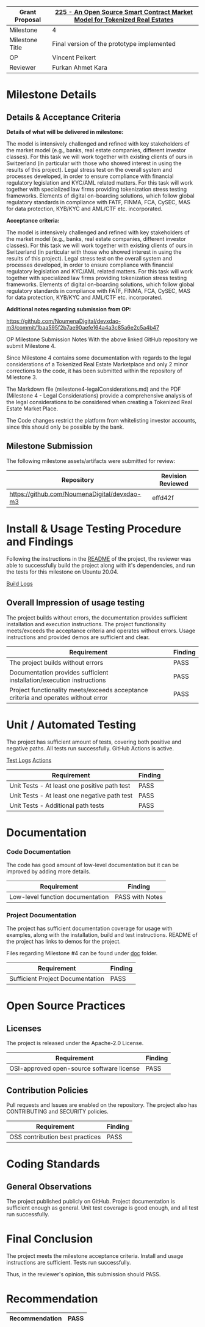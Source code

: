 Grant Proposal | [225 - An Open Source Smart Contract Market Model for Tokenized Real Estates](https://portal.devxdao.com/public-proposals/225)
------------ | -------------
Milestone | 4
Milestone Title | Final version of the prototype implemented
OP | Vincent Peikert 
Reviewer | Furkan Ahmet Kara

# Milestone Details

## Details & Acceptance Criteria

**Details of what will be delivered in milestone:**

The model is intensively challenged and refined with key stakeholders of the market model (e.g., banks, real estate companies, different investor classes). For this task we will work together with existing clients of ours in Switzerland (in particular with those who showed interest in using the results of this project).
Legal stress test on the overall system and processes developed, in order to ensure compliance with financial regulatory legislation and KYC/AML related matters. For this task will work together with specialized law firms providing tokenization stress testing frameworks.
Elements of digital on-boarding solutions, which follow global regulatory standards in compliance with FATF, FINMA, FCA, CySEC, MAS for data protection, KYB/KYC and AML/CTF etc. incorporated.

**Acceptance criteria:**

The model is intensively challenged and refined with key stakeholders of the market model (e.g., banks, real estate companies, different investor classes). For this task we will work together with existing clients of ours in Switzerland (in particular with those who showed interest in using the results of this project).
Legal stress test on the overall system and processes developed, in order to ensure compliance with financial regulatory legislation and KYC/AML related matters. For this task will work together with specialized law firms providing tokenization stress testing frameworks.
Elements of digital on-boarding solutions, which follow global regulatory standards in compliance with FATF, FINMA, FCA, CySEC, MAS for data protection, KYB/KYC and AML/CTF etc. incorporated.

**Additional notes regarding submission from OP:**

https://github.com/NoumenaDigital/devxdao-m3/commit/1baa595f2b7ae90aefe164a4a3c85a6e2c5a4b47

OP Milestone Submission Notes
With the above linked GitHub repository we submit Milestone 4.

Since Milestone 4 contains some documentation with regards to the legal considerations of a Tokenized Real Estate Marketplace and only 2 minor corrections to the code, it has been submitted within the repository of Milestone 3. 

The Markdown file (milestone4-legalConsiderations.md) and the PDF (Milestone 4 - Legal Considerations) provide a comprehensive analysis of the legal considerations to be considered when creating a Tokenized Real Estate Market Place.

The Code changes restrict the platform from whitelisting investor accounts, since this should only be possible by the bank.

## Milestone Submission

The following milestone assets/artifacts were submitted for review:

Repository | Revision Reviewed
------------ | -------------
https://github.com/NoumenaDigital/devxdao-m3 | effd42f

# Install & Usage Testing Procedure and Findings

Following the instructions in the [README](https://github.com/NoumenaDigital/devxdao-m3) of the project, the reviewer was able to successfully build the project along with it's dependencies, and run the tests for this milestone on Ubuntu 20.04.

[Build Logs](assets/buildlog.md)

## Overall Impression of usage testing

The project builds without errors, the documentation provides sufficient installation and execution instructions. The project functionality meets/exceeds the acceptance criteria and operates without errors. Usage instructions and provided demos are sufficient and clear.

Requirement | Finding
------------ | -------------
The project builds without errors | PASS
Documentation provides sufficient installation/execution instructions | PASS
Project functionality meets/exceeds acceptance criteria and operates without error | PASS

# Unit / Automated Testing

The project has sufficient amount of tests, covering both positive and negative paths. All tests run successfully. GitHub Actions is active.

[Test Logs](assets/testlog.md)
[Actions](https://github.com/NoumenaDigital/devxdao-m3/actions/runs/3854781550/jobs/6569137528)

Requirement | Finding
------------ | -------------
Unit Tests - At least one positive path test | PASS
Unit Tests - At least one negative path test | PASS 
Unit Tests - Additional path tests | PASS

# Documentation

### Code Documentation

The code has good amount of low-level documentation but it can be improved by adding more details.

Requirement | Finding
------------ | -------------
Low-level function documentation | PASS with Notes

### Project Documentation

The project has sufficient documentation coverage for usage with examples, along with the installation, build and test instructions. README of the project has links to demos for the project.

Files regarding Milestone #4 can be found under [doc](https://github.com/NoumenaDigital/devxdao-m3/tree/master/doc/m4Documentation) folder.

Requirement | Finding
------------ | -------------
Sufficient Project Documentation | PASS

# Open Source Practices

## Licenses

The project is released under the Apache-2.0 License.

Requirement | Finding
------------ | -------------
OSI-approved open-source software license | PASS

## Contribution Policies

Pull requests and Issues are enabled on the repository. The project also has CONTRIBUTING and SECURITY policies.

Requirement | Finding
------------ | -------------
OSS contribution best practices | PASS

# Coding Standards

## General Observations

The project published publicly on GitHub. Project documentation is sufficient enough as general. Unit test coverage is good enough, and all test run successfully.

# Final Conclusion

The project meets the milestone acceptance criteria. Install and usage instructions are sufficient. Tests run successfully.

Thus, in the reviewer's opinion, this submission should PASS.

# Recommendation

Recommendation | PASS
------------ | -------------

